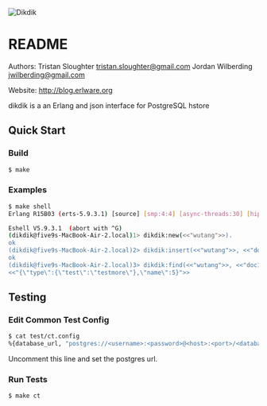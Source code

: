 ![Dikdik](https://github.com/tsloughter/dikdik/raw/master/dikdik.jpg)

README
======
Authors: Tristan Sloughter <tristan.sloughter@gmail.com>
         Jordan Wilberding <jwilberding@gmail.com>

Website: http://blog.erlware.org

dikdik is a an Erlang and json interface for PostgreSQL hstore

Quick Start
-----------

### Build

```bash
$ make
```

### Examples

```bash
$ make shell
Erlang R15B03 (erts-5.9.3.1) [source] [smp:4:4] [async-threads:30] [hipe] [kernel-poll:true]

Eshell V5.9.3.1  (abort with ^G)
(dikdik@five9s-MacBook-Air-2.local)1> dikdik:new(<<"wutang">>).
ok
(dikdik@five9s-MacBook-Air-2.local)2> dikdik:insert(<<"wutang">>, <<"doc1">>, <<"{\"type\":{\"test\":\"testmore\"},\"name\":5}">>).
ok
(dikdik@five9s-MacBook-Air-2.local)3> dikdik:find(<<"wutang">>, <<"doc1">>).
<<"{\"type\":{\"test\":\"testmore\"},\"name\":5}">>
```

Testing
-------

### Edit Common Test Config

```bash
$ cat test/ct.config
%{database_url, "postgres://<username>:<password>@<host>:<port>/<database>"}.
```

Uncomment this line and set the postgres url.

### Run Tests

```bash
$ make ct
```
